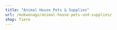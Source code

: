```yaml
---
title: "Animal House Pets & Supplies"
url: /mukwonago/animal-house-pets-und-supplies/
shop: Tiere
---
```

